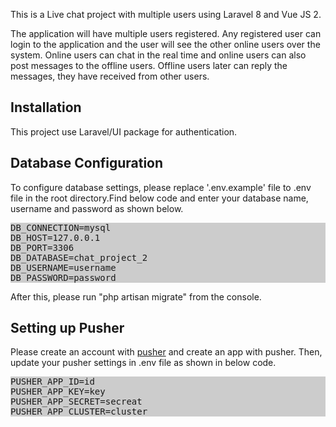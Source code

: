 <p>This is a Live chat project with multiple users using Laravel 8 and Vue JS 2. </p>
<p>The application will have multiple users registered. Any registered user can login to the application and the user will see the other online users over the system. Online users can chat in the real time and online users can also post messages to the offline users. Offline users later can reply the messages, they have received from other users.  </p>

<h2>Installation</h2>

This project use Laravel/UI package for authentication. 

<h2>Database Configuration</h2>

To configure database settings, please replace '.env.example' file to .env file in the root directory.Find below code and enter your database name, username and password as shown below. 
<div style="background:#ccc">
<pre>
DB_CONNECTION=mysql
DB_HOST=127.0.0.1
DB_PORT=3306
DB_DATABASE=chat_project_2
DB_USERNAME=username
DB_PASSWORD=password
</pre>
</div>

After this, please run "php artisan migrate" from the console.

<h2>Setting up Pusher</h2>
Please create an account with <a href="https://pusher.com">pusher</a> and create an app with pusher. Then, update your pusher settings in .env file as shown in below code.
<div style="background:#ccc">
<pre>
PUSHER_APP_ID=id
PUSHER_APP_KEY=key
PUSHER_APP_SECRET=secreat
PUSHER_APP_CLUSTER=cluster
</pre>
</div>